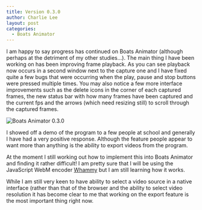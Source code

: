 ```yaml
---
title: Version 0.3.0
author: Charlie Lee
layout: post
categories:
  - Boats Animator
---
```

I am happy to say progress has continued on Boats Animator (although perhaps at the detriment of my other studies&#8230;). The main thing I have been working on has been improving frame playback. As you can see playback now occurs in a second window next to the capture one and I have fixed quite a few bugs that were occurring when the play, pause and stop buttons were pressed multiple times. You may also notice a few more interface improvements such as the delete icons in the corner of each captured frames, the new status bar with how many frames have been captured and the current fps and the arrows (which need resizing still) to scroll through the captured frames.

![Boats Animator 0.3.0](https://www.charlielee.uk/assets/posts/Boats-Animator-0.3.0-screenshot-1.png)

I showed off a demo of the program to a few people at school and generally I have had a very positive response. Although the feature people appear to want more than anything is the ability to export videos from the program.

At the moment I still working out how to implement this into Boats Animator and finding it rather difficult! I am pretty sure that I will be using the JavaScript WebM encoder [Whammy](https://github.com/antimatter15/whammy) but I am still learning how it works.

While I am still very keen to have ability to select a video source in a native interface (rather than that of the browser and the ability to select video resolution it has become clear to me that working on the export feature is the most important thing right now.